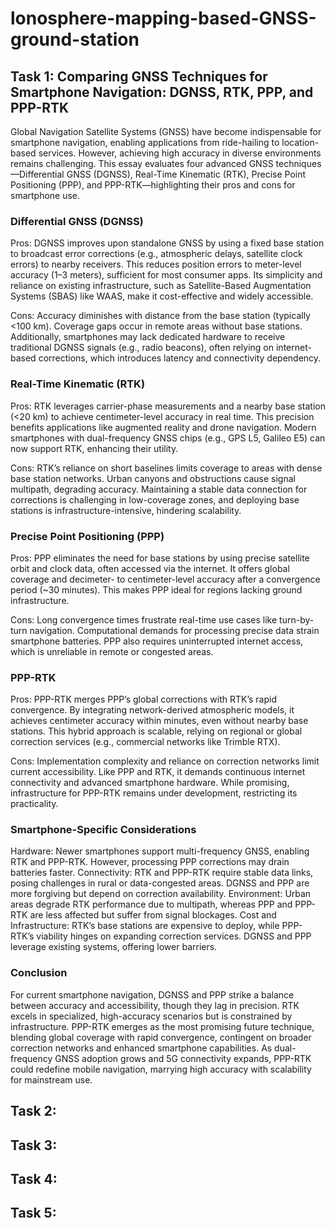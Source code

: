 # lonosphere-mapping-based-GNSS-ground-station
## Task 1: Comparing GNSS Techniques for Smartphone Navigation: DGNSS, RTK, PPP, and PPP-RTK
Global Navigation Satellite Systems (GNSS) have become indispensable for smartphone navigation, enabling applications from ride-hailing to location-based services. However, achieving high accuracy in diverse environments remains challenging. This essay evaluates four advanced GNSS techniques—Differential GNSS (DGNSS), Real-Time Kinematic (RTK), Precise Point Positioning (PPP), and PPP-RTK—highlighting their pros and cons for smartphone use.

### Differential GNSS (DGNSS)
Pros:
DGNSS improves upon standalone GNSS by using a fixed base station to broadcast error corrections (e.g., atmospheric delays, satellite clock errors) to nearby receivers. This reduces position errors to meter-level accuracy (1–3 meters), sufficient for most consumer apps. Its simplicity and reliance on existing infrastructure, such as Satellite-Based Augmentation Systems (SBAS) like WAAS, make it cost-effective and widely accessible.

Cons:
Accuracy diminishes with distance from the base station (typically <100 km). Coverage gaps occur in remote areas without base stations. Additionally, smartphones may lack dedicated hardware to receive traditional DGNSS signals (e.g., radio beacons), often relying on internet-based corrections, which introduces latency and connectivity dependency.

### Real-Time Kinematic (RTK)
Pros:
RTK leverages carrier-phase measurements and a nearby base station (<20 km) to achieve centimeter-level accuracy in real time. This precision benefits applications like augmented reality and drone navigation. Modern smartphones with dual-frequency GNSS chips (e.g., GPS L5, Galileo E5) can now support RTK, enhancing their utility.

Cons:
RTK’s reliance on short baselines limits coverage to areas with dense base station networks. Urban canyons and obstructions cause signal multipath, degrading accuracy. Maintaining a stable data connection for corrections is challenging in low-coverage zones, and deploying base stations is infrastructure-intensive, hindering scalability.

### Precise Point Positioning (PPP)
Pros:
PPP eliminates the need for base stations by using precise satellite orbit and clock data, often accessed via the internet. It offers global coverage and decimeter- to centimeter-level accuracy after a convergence period (~30 minutes). This makes PPP ideal for regions lacking ground infrastructure.

Cons:
Long convergence times frustrate real-time use cases like turn-by-turn navigation. Computational demands for processing precise data strain smartphone batteries. PPP also requires uninterrupted internet access, which is unreliable in remote or congested areas.

### PPP-RTK
Pros:
PPP-RTK merges PPP’s global corrections with RTK’s rapid convergence. By integrating network-derived atmospheric models, it achieves centimeter accuracy within minutes, even without nearby base stations. This hybrid approach is scalable, relying on regional or global correction services (e.g., commercial networks like Trimble RTX).

Cons:
Implementation complexity and reliance on correction networks limit current accessibility. Like PPP and RTK, it demands continuous internet connectivity and advanced smartphone hardware. While promising, infrastructure for PPP-RTK remains under development, restricting its practicality.

### Smartphone-Specific Considerations
Hardware: Newer smartphones support multi-frequency GNSS, enabling RTK and PPP-RTK. However, processing PPP corrections may drain batteries faster.
Connectivity: RTK and PPP-RTK require stable data links, posing challenges in rural or data-congested areas. DGNSS and PPP are more forgiving but depend on correction availability.
Environment: Urban areas degrade RTK performance due to multipath, whereas PPP and PPP-RTK are less affected but suffer from signal blockages.
Cost and Infrastructure: RTK’s base stations are expensive to deploy, while PPP-RTK’s viability hinges on expanding correction services. DGNSS and PPP leverage existing systems, offering lower barriers.
### Conclusion
For current smartphone navigation, DGNSS and PPP strike a balance between accuracy and accessibility, though they lag in precision. RTK excels in specialized, high-accuracy scenarios but is constrained by infrastructure. PPP-RTK emerges as the most promising future technique, blending global coverage with rapid convergence, contingent on broader correction networks and enhanced smartphone capabilities. As dual-frequency GNSS adoption grows and 5G connectivity expands, PPP-RTK could redefine mobile navigation, marrying high accuracy with scalability for mainstream use.

## Task 2:
## Task 3:
## Task 4:
## Task 5:
